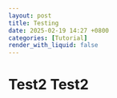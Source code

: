 ```yaml
---
layout: post
title: Testing
date: 2025-02-19 14:27 +0800
categories: [Tutorial]
render_with_liquid: false
---
```

# Test2 Test2


